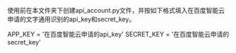 使用前在本文件夹下创建api_account.py文件，并按如下格式填入在百度智能云申请的文字通用识别的api_key和secret_key。

APP_KEY = '在百度智能云申请的api_key'
SECRET_KEY = '在百度智能云申请的secret_key'